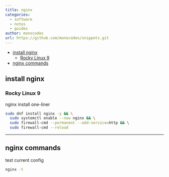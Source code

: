```yaml
---
title: nginx
categories:
  - software
  - notes
  - guides
author: monocodes
url: https://github.com/monocodes/snippets.git
---
```


- [install nginx](#install-nginx)
  - [Rocky Linux 9](#rocky-linux-9)
- [nginx commands](#nginx-commands)

## install nginx

### Rocky Linux 9

nginx install one-liner

```sh
sudo dnf install nginx -y && \
  sudo systemctl enable --now nginx && \
  sudo firewall-cmd --permanent --add-service=http && \
  sudo firewall-cmd --reload
```

---

## nginx commands

test current config

```sh
nginx -t
```
